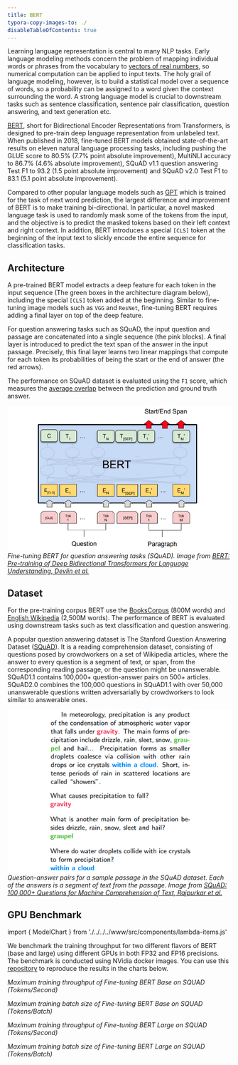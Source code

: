 ```yaml
---
title: BERT
typora-copy-images-to: ./
disableTableOfContents: true
---
```


Learning language representation is central to many NLP tasks. Early language modeling methods concern the problem of mapping individual words or phrases from the vocabulary to [vectors of real numbers](https://en.wikipedia.org/wiki/Word2vec), so numerical computation can be applied to input texts. The holy grail of language modeling, however, is to build a statistical model over a sequence of words, so a probability can be assigned to a word given the context surrounding the word. A strong language model is crucial to downstream tasks such as sentence classification, sentence pair classification, question answering, and text generation etc.

[BERT](https://arxiv.org/abs/1810.04805), short for Bidirectional Encoder Representations from Transformers, is designed to pre-train deep language representation from unlabeled text. When published in 2018, fine-tuned BERT models obtained state-of-the-art results on eleven natural language processing tasks, including pushing the GLUE score to 80.5% (7.7% point absolute improvement), MultiNLI accuracy to 86.7% (4.6% absolute improvement), SQuAD v1.1 question answering Test F1 to 93.2 (1.5 point absolute improvement) and SQuAD v2.0 Test F1 to 83.1 (5.1 point absolute improvement).

Compared to other popular language models such as [GPT](https://openai.com/blog/language-unsupervised/) which is trained for the task of next word prediction, the largest difference and improvement of BERT is to make training bi-directional. In particular, a novel masked language task is used to randomly mask some of the tokens from the input, and the objective is to predict the masked tokens based on their left context and right context. In addition, BERT introduces a special `[CLS]` token at the beginning of the input text to slickly encode the entire sequence for classification tasks. 

## Architecture

A pre-trained BERT model extracts a deep feature for each token in the input sequence  (The green boxes in the architecture diagram below), including the special `[CLS]` token added at the beginning. Similar to fine-tuning image models such as `VGG` and `ResNet`, fine-tuning BERT requires adding a final layer on top of the deep feature. 

For question answering tasks such as SQuAD, the input question and passage are concatenated into a single sequence (the pink blocks). A final layer is introduced to predict the text span of the answer in the input passage. Precisely, this final layer learns two linear mappings that compute for each token its probabilities of being the start or the end of answer (the red arrows).

The performance on SQuAD dataset is evaluated using the `F1` score, which measures the [average overlap](https://en.wikipedia.org/wiki/F1_score) between the prediction and ground truth answer.

![BERT SQUAD](bert-squad.png)
*Fine-tuning BERT for question answering tasks (SQuAD). Image from [BERT: Pre-training of Deep Bidirectional Transformers for Language Understanding, Devlin et al.](https://arxiv.org/abs/1810.04805)*

## Dataset

For the pre-training corpus BERT use the [BooksCorpus](https://yknzhu.wixsite.com/mbweb) (800M words) and [English Wikipedia](https://dumps.wikimedia.org/) (2,500M words). The performance of BERT is evaluated using downstream tasks such as text classification and question answering.

A popular question answering dataset is The Stanford Question Answering Dataset ([SQuAD](https://rajpurkar.github.io/SQuAD-explorer/)). It is a reading comprehension dataset, consisting of questions posed by crowdworkers on a set of Wikipedia articles, where the answer to every question is a segment of text, or span, from the corresponding reading passage, or the question might be unanswerable. SQuAD1.1 contains 100,000+ question-answer pairs on 500+ articles. SQuAD2.0 combines the 100,000 questions in SQuAD1.1 with over 50,000 unanswerable questions written adversarially by crowdworkers to look similar to answerable ones.

![SQUAD-1.1](squad-1.1.png)*Question-answer pairs for a sample passage in the SQuAD dataset. Each of the answers is a segment of text from the passage. Image from [SQuAD: 100,000+ Questions for Machine Comprehension of Text, Rajpurkar et al.](https://arxiv.org/abs/1606.05250)*

## GPU Benchmark

import { ModelChart } from './../../../www/src/components/lambda-items.js'

We benchmark the training throughput for two different flavors of BERT (base and large) using different GPUs in both FP32 and FP16 precisions. The benchmark is conducted using NVidia docker images. You can use this [repository](https://github.com/lambdal/deeplearning-benchmark) to reproduce the results in the charts below.


<ModelChart selected_model='bert_base_squad' selected_gpu='V100' selected_metric="throughput"/>

*Maximum training throughput of Fine-tuning BERT Base on SQUAD (Tokens/Second)*


<ModelChart selected_model='bert_base_squad' selected_gpu='V100' selected_metric="bs"/>

*Maximum training batch size of Fine-tuning BERT Base on SQUAD (Tokens/Batch)*


<ModelChart selected_model='bert_large_squad' selected_gpu='V100' selected_metric="throughput"/>

*Maximum training throughput of Fine-tuning BERT Large on SQUAD (Tokens/Second)*


<ModelChart selected_model='bert_large_squad' selected_gpu='V100' selected_metric="bs"/>

*Maximum training batch size of Fine-tuning BERT Large on SQUAD (Tokens/Batch)*